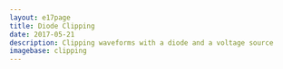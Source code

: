 ```yaml
---
layout: e17page
title: Diode Clipping
date: 2017-05-21
description: Clipping waveforms with a diode and a voltage source
imagebase: clipping
---
```


